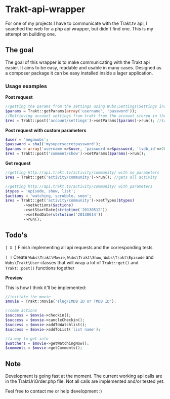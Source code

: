 Trakt-api-wrapper
=================

For one of my projects I have to communicate with the Trakt.tv api, I searched the web for a php api wrapper, but didn't find one. This is my attempt on building one.

## The goal

The goal of this wrapper is to make communicating with the Trakt api easier. It aims to be easy, readable and usable in many cases. Designed as a composer package it can be easy installed inside a lager application.

### Usage examples

__Post request__
```PHP
//getting the params from the settings using Wubs\Settings\Settings inside Trakt as json
$params = Trakt::getParams(array('username', 'password'));
//Retrieving account settings from trakt from the account stored in the settings.
$res = Trakt::post('account/settings')->setParams($params)->run(); //$res is now an array of the json response
```
__Post request with custom parameters__

```PHP
$user = 'megawubs';
$password = sha1('mysupersecretpassword');
$params = array('username'=>$user, 'password'=>$password, 'tvdb_id'=>205281,'title'=>'Falling Skies', 'year' => 2011, 'comment' => 'It has grown into one of my favorite shows!');
$res = Trakt::post('comment/show')->setParams($params)->run();
```

__Get request__


```PHP
//getting http://api.trakt.tv/activity/community/ with no parameters
$res = Trakt::get('activity/community')->run(); //gets all activity

//getting http://api.trakt.tv/activity/community/ with parameters
$types = 'episode, show, list';
$actions = 'watching, scrobble, seen';
$res = Trakt::get('activity/community')->setTypes($types)
		->setActions($actions)
		->setStartDate(strtotime('20130512'))
		->setEndDate(strtotime('20130614'))
		->run();
```

## Todo's

`[ X ]` Finish implementing all api requests and the corresponding tests

`[ ]` Create `Wubs\Trakt\Movie`, `Wubs\Trakt\Show`, `Wubs\Trakt\Episode` and `Wubs\Trakt\User` classes that will wrap a lot of `Trakt::get()` and `Trakt::post()` functions together

__Preview__ 

This is how I think it'll be implemented:
```PHP
//initiate the movie
$movie = Trakt::movie('slug/IMDB ID or TMDB ID');

//some actions
$success = $movie->checkin();
$success = $movie->cancleCheckin();
$success = $movie->addToWatchlist();
$success = $movie->addToList('list name');

//a way to get info
$watchers = $movie->getWatchingNow();
$comments = $movie->getComments();
```
## Note
Development is going fast at the moment. The current working api calls are in the TraktUriOrder.php file. Not all calls are implemented and/or tested yet.

Feel free to contact me or help development :)

